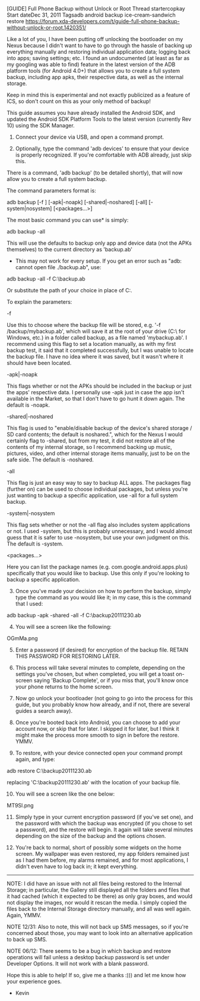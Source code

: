 [GUIDE] Full Phone Backup without Unlock or Root
 Thread startercopkay  Start dateDec 31, 2011  Tagsadb android backup ice-cream-sandwich restore
 https://forum.xda-developers.com/t/guide-full-phone-backup-without-unlock-or-root.1420351/

Like a lot of you, I have been putting off unlocking the bootloader on my Nexus because I didn't want to have to go through the hassle of backing up everything manually and restoring individual application data; logging back into apps; saving settings; etc. I found an undocumented (at least as far as my googling was able to find) feature in the latest version of the ADB platform tools (for Android 4.0+) that allows you to create a full system backup, including app apks, their respective data, as well as the internal storage.

Keep in mind this is experimental and not exactly publicized as a feature of ICS, so don't count on this as your only method of backup!

This guide assumes you have already installed the Android SDK, and updated the Android SDK Platform Tools to the latest version (currently Rev 10) using the SDK Manager.

1. Connect your device via USB, and open a command prompt.

2. Optionally, type the command 'adb devices' to ensure that your device is properly recognized. If you're comfortable with ADB already, just skip this.

There is a command, 'adb backup' (to be detailed shortly), that will now allow you to create a full system backup.

The command parameters format is:

adb backup [-f <file>] [-apk|-noapk] [-shared|-noshared] [-all] [-system|nosystem] [<packages...>]

The most basic command you can use* is simply:

adb backup -all

This will use the defaults to backup only app and device data (not the APKs themselves) to the current directory as 'backup.ab'

* This may not work for every setup. If you get an error such as "adb: cannot open file ./backup.ab", use:

adb backup -all -f C:\backup.ab

Or substitute the path of your choice in place of C:\.

To explain the parameters:

-f <file>

Use this to choose where the backup file will be stored, e.g. '-f /backup/mybackup.ab', which will save it at the root of your drive (C:\ for Windows, etc.) in a folder called backup, as a file named 'mybackup.ab'. I recommend using this flag to set a location manually, as with my first backup test, it said that it completed successfully, but I was unable to locate the backup file. I have no idea where it was saved, but it wasn't where it should have been located.

-apk|-noapk

This flags whether or not the APKs should be included in the backup or just the apps' respective data. I personally use -apk just in case the app isn't available in the Market, so that I don't have to go hunt it down again. The default is -noapk.

-shared|-noshared

This flag is used to "enable/disable backup of the device's shared storage / SD card contents; the default is noshared.", which for the Nexus I would certainly flag to -shared, but from my test, it did not restore all of the contents of my internal storage, so I recommend backing up music, pictures, video, and other internal storage items manually, just to be on the safe side. The default is -noshared.

-all

This flag is just an easy way to say to backup ALL apps. The packages flag (further on) can be used to choose individual packages, but unless you're just wanting to backup a specific application, use -all for a full system backup.

-system|-nosystem

This flag sets whether or not the -all flag also includes system applications or not. I used -system, but this is probably unnecessary, and I would almost guess that it is safer to use -nosystem, but use your own judgment on this. The default is -system.

<packages...>

Here you can list the package names (e.g. com.google.android.apps.plus) specifically that you would like to backup. Use this only if you're looking to backup a specific application.

3. Once you've made your decision on how to perform the backup, simply type the command as you would like it; in my case, this is the command that I used:

adb backup -apk -shared -all -f C:\backup20111230.ab

4. You will see a screen like the following:

OGmMa.png

5. Enter a password (if desired) for encryption of the backup file. RETAIN THIS PASSWORD FOR RESTORING LATER.

6. This process will take several minutes to complete, depending on the settings you've chosen, but when completed, you will get a toast on-screen saying 'Backup Complete', or if you miss that, you'll know once your phone returns to the home screen.

7. Now go unlock your bootloader (not going to go into the process for this guide, but you probably know how already, and if not, there are several guides a search away).

8. Once you're booted back into Android, you can choose to add your account now, or skip that for later. I skipped it for later, but I think it might make the process more smooth to sign in before the restore. YMMV.

9. To restore, with your device connected open your command prompt again, and type:

adb restore C:\backup20111230.ab

replacing 'C:\backup20111230.ab' with the location of your backup file.

10. You will see a screen like the one below:

MT9Sl.png

11. Simply type in your current encryption password (if you've set one), and the password with which the backup was encrypted (if you chose to set a password), and the restore will begin. It again will take several minutes depending on the size of the backup and the options chosen.

12. You're back to normal, short of possibly some widgets on the home screen. My wallpaper was even restored, my app folders remained just as I had them before, my alarms remained, and for most applications, I didn't even have to log back in; it kept everything.

________________________

NOTE: I did have an issue with not all files being restored to the Internal Storage; in particular, the Gallery still displayed all the folders and files that it had cached (which it expected to be there) as only gray boxes, and would not display the images, nor would it rescan the media. I simply copied the files back to the Internal Storage directory manually, and all was well again. Again, YMMV.

NOTE 12/31: Also to note, this will not back up SMS messages, so if you're concerned about those, you may want to look into an alternative application to back up SMS.

NOTE 06/12: There seems to be a bug in which backup and restore operations will fail unless a desktop backup password is set under Developer Options. It will not work with a blank password.

Hope this is able to help! If so, give me a thanks :))) and let me know how your experience goes.

- Kevin
